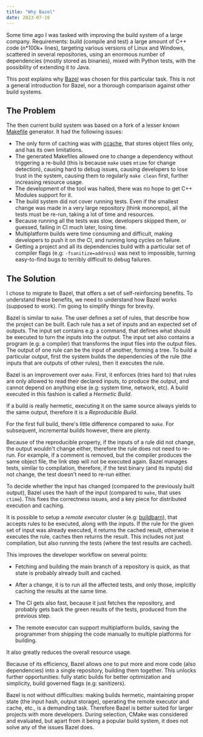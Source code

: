 ```yaml
---
title: "Why Bazel"
date: 2023-07-18
---
```


Some time ago I was tasked with improving the build system of a large company.
Requirements: build (compile and test) a large amount of C++ code (n\*100k+ lines), targeting various versions of Linux and Windows,
scattered in several repositories,
using an enormous number of dependencies (mostly stored as binaries), mixed with Python tests,
with the possibility of extending it to Java.

This post explains why [Bazel][] was chosen for this particular task. This is not a general introduction for Bazel,
nor a thorough comparison against other build systems.

## The Problem

The then current build system was based on a fork of a lesser known [Makefile][] generator.
It had the following issues:

 - The only form of caching was with [ccache][], that stores object files only, and has its own limitations.
 - The generated Makefiles allowed one to change a dependency without triggering a re-build
   (this is because `make` uses `mtime` for change detection), causing hard to debug issues,
   causing developers to lose trust in the system, causing them to regularly `make clean` first,
   further increasing resource usage.
 - The development of the tool was halted, there was no hope to get C++ Modules support for it.
 - The build system did not cover running tests. Even if the smallest change was made in a very large
   repository (think monorepo), all the tests must be re-run, taking a lot of time and resources.
 - Because running all the tests was slow, developers skipped them, or guessed, failing in CI much later,
   losing time.
 - Multiplatform builds were time consuming and difficult, making developers to push it on the CI,
   and running long cycles on failure.
 - Getting a project and all its dependencies build with a particular set of compiler flags (e.g: `-fsanitize=address`)
   was next to impossible, turning easy-to-find bugs to terribly difficult to debug failures.

## The Solution

I chose to migrate to Bazel, that offers a set of self-reinforcing benefits.
To understand these benefits, we need to understand how Bazel works (supposed to work).
I'm going to simplify things for brevity.

Bazel is similar to `make`. The user defines a set of rules, that describe how the project can be built.
Each rule has a set of inputs and an expected set of outputs.
The input set contains e.g: a command, that defines what should be executed to turn the inputs into the output.
The input set also contains a program (e.g: a compiler) that transforms the input files into the output files.
The output of one rule can be the input of another, forming a tree.
To build a particular output, first the system builds the dependencies of the rule (the inputs that are
outputs of other rules), then it executes the rule.

Bazel is an improvement over `make`. First, it enforces (tries hard to) that
rules are only allowed to read their declared inputs, to produce the output,
and cannot depend on anything else (e.g: system time, network, etc).
A build executed in this fashion is called a _Hermetic Build_.

If a build is really hermetic, executing it on the same source
always yields to the same output, therefore it is a _Reproducible Build_.

For the first full build, there's little difference compared to `make`.
For subsequent, incremental builds however, there are plenty.

Because of the reproducible property, if the inputs of a rule
did not change, the output wouldn't change either, therefore the rule
does not need to re-run.
For example, if a comment is removed, but the compiler produces the same object
file, the link step will not be executed again.
Bazel manages tests, similar to compilation, therefore, if the test binary
(and its inputs) did not change, the test doesn't need to re-run either.

To decide whether the input has changed (compared to the previously built output),
Bazel uses the hash of the input (compared to `make`, that uses `ctime`).
This fixes the correctness issues, and a key piece for distributed execution and caching.

It is possible to setup a _remote executor_ cluster (e.g: [buildbarn][]),
that accepts rules to be executed, along with the inputs.
If the rule for the given set of input was already executed,
it returns the cached result, otherwise it executes the rule,
caches then returns the result. This includes not just compilation,
but also running the tests (where the test results are cached).

This improves the developer workflow on several points:

 - Fetching and building the main branch of a repository is quick,
   as that state is probably already built and cached.

 - After a change, it is to run all the affected tests, and only those,
   implcitly caching the results at the same time.

 - The CI gets also fast, because it just fetches the repository,
   and probably gets back the green results of the tests,
   produced from the previous step.

 - The remote executor can support multiplatform builds,
   saving the programmer from shipping the code manually to multiple platforms
   for building.

It also greatly reduces the overall resource usage.

Because of its efficiency, Bazel allows one to put more and more code (also dependencies)
into a single repository, building them together. This unlocks further opportunities:
fully static builds for better optimization and simplicity, build governed flags (e.g: sanitizers).

Bazel is not without difficulties: making builds hermetic, maintaining proper state (the input hash, output storage),
operating the remote executor and cache, etc., is a demanding task.
Therefore Bazel is better suited for larger projects with more developers.
During selection, CMake was considered and evaluated, but apart from it being a popular build system,
it does not solve any of the issues Bazel does.

[Bazel]: https://bazel.build/
[ccache]: https://ccache.dev/
[Makefile]: https://www.gnu.org/software/make/
[buildbarn]: https://github.com/buildbarn
